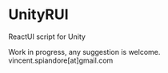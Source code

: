 # UnityRUI
ReactUI script for Unity

Work in progress, any suggestion is welcome.
vincent.spiandore[at]gmail.com
